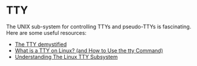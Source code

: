 TTY
===

The UNIX sub-system for controlling TTYs and pseudo-TTYs is fascinating.
Here are some useful resources:

 - [The TTY demystified](http://www.linusakesson.net/programming/tty/)
 - [What is a TTY on Linux? (and How to Use the tty Command)](https://www.howtogeek.com/428174/what-is-a-tty-on-linux-and-how-to-use-the-tty-command/)
 - [Understanding The Linux TTY Subsystem](https://ishuah.com/2021/02/04/understanding-the-linux-tty-subsystem/)
